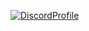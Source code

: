 [![DiscordProfile](https://fila.aleu.xyz/discord/user/1269690938465452076?theme=dark&detail=true)](https://discord.com/users/1269690938465452076)

<!---
ciancyan/ciancyan is a ✨ special ✨ repository because its `README.md` (this file) appears on your GitHub profile.
You can click the Preview link to take a look at your changes.
--->
